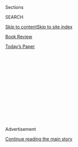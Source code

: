 <div id="app">

<div>

<div>

<div>

<div class="NYTAppHideMasthead css-1q2w90k e1suatyy0">

<div class="section css-ui9rw0 e1suatyy2">

<div class="css-eph4ug er09x8g0">

<div class="css-6n7j50">

</div>

<span class="css-1dv1kvn">Sections</span>

<div class="css-10488qs">

<span class="css-1dv1kvn">SEARCH</span>

</div>

[Skip to content](#site-content)[Skip to site index](#site-index)

</div>

<div id="masthead-section-label" class="css-1wr3we4 eaxe0e00">

[Book
Review](https://www.nytimes3xbfgragh.onion/section/books/review)

</div>

<div class="css-10698na e1huz5gh0">

</div>

</div>

<div id="masthead-bar-one" class="section hasLinks css-15hmgas e1csuq9d3">

<div class="css-uqyvli e1csuq9d0">

</div>

<div class="css-1uqjmks e1csuq9d1">

</div>

<div class="css-9e9ivx">

[](https://myaccount.nytimes3xbfgragh.onion/auth/login?response_type=cookie&client_id=vi)

</div>

<div class="css-1bvtpon e1csuq9d2">

[Today’s
Paper](https://www.nytimes3xbfgragh.onion/section/todayspaper)

</div>

</div>

</div>

</div>

<div data-aria-hidden="false">

<div id="site-content" data-role="main">

<div>

<div class="css-1aor85t" style="opacity:0.000000001;z-index:-1;visibility:hidden">

<div class="css-1hqnpie">

<div class="css-epjblv">

<span class="css-17xtcya">[Book
Review](/section/books/review)</span><span class="css-x15j1o">|</span><span class="css-fwqvlz">‘Life
of a Klansman,’ by Edward Ball: An
Excerpt</span>

</div>

<div class="css-k008qs">

<div class="css-1iwv8en">

<span class="css-18z7m18"></span>

<div>

</div>

</div>

<span class="css-1n6z4y">https://nyti.ms/3k3kZ38</span>

<div class="css-1705lsu">

<div class="css-4xjgmj">

<div class="css-4skfbu" data-role="toolbar" data-aria-label="Social Media Share buttons, Save button, and Comments Panel with current comment count" data-testid="share-tools">

  - 
  - 
  - 
  - 
    
    <div class="css-6n7j50">
    
    </div>

  - 

</div>

</div>

</div>

</div>

</div>

</div>

<div id="NYT_TOP_BANNER_REGION" class="css-13pd83m">

</div>

<div id="top-wrapper" class="css-1sy8kpn">

<div id="top-slug" class="css-l9onyx">

Advertisement

</div>

[Continue reading the main
story](#after-top)

<div class="ad top-wrapper" style="text-align:center;height:100%;display:block;min-height:250px">

<div id="top" class="place-ad" data-position="top" data-size-key="top">

</div>

</div>

<div id="after-top">

</div>

</div>

<div id="sponsor-wrapper" class="css-1hyfx7x">

<div id="sponsor-slug" class="css-19vbshk">

Supported by

</div>

[Continue reading the main
story](#after-sponsor)

<div id="sponsor" class="ad sponsor-wrapper" style="text-align:center;height:100%;display:block">

</div>

<div id="after-sponsor">

</div>

</div>

<div class="css-9u9xp4 ehdk2mb0">

# ‘Life of a Klansman,’ by Edward Ball: An Excerpt

</div>

<div class="css-170u9t6">

<div class="css-u7fh8e">

<div class="css-79elbk">

Buy Book<span data-aria-hidden="true">
    ▾</span>

  - [Amazon](https://www.amazon.com/gp/search?index=books&tag=NYTBSREV-20&field-keywords=Life+of+a+Klansman%3A+A+Family+History+in+White+Supremacy+Edward+Ball)
  - [Apple
    Books](https://du-gae-books-dot-nyt-du-prd.appspot.com/buy?title=Life+of+a+Klansman%3A+A+Family+History+in+White+Supremacy&author=Edward+Ball)
  - [Barnes and
    Noble](https://www.anrdoezrs.net/click-7990613-11819508?url=https%3A%2F%2Fwww.barnesandnoble.com%2Fw%2F%3Fean%3D9780374186326)
  - [Books-A-Million](https://www.anrdoezrs.net/click-7990613-35140?url=https%3A%2F%2Fwww.booksamillion.com%2Fp%2FLife%2Bof%2Ba%2BKlansman%253A%2BA%2BFamily%2BHistory%2Bin%2BWhite%2BSupremacy%2FEdward%2BBall%2F9780374186326)
  - [Bookshop](https://bookshop.org/a/3546/9780374186326)
  - [Indiebound](https://www.indiebound.org/book/9780374186326?aff=NYT)

</div>

When you purchase an independently reviewed book through our site, we
earn an affiliate commission.

</div>

</div>

<div class="css-xt80pu e12qa4dv0">

<div class="css-1w184yk e1m0lo4l0">

Aug. 4,
2020

<div class="css-4xjgmj">

<div class="css-d8bdto" data-role="toolbar" data-aria-label="Social Media Share buttons, Save button, and Comments Panel with current comment count" data-testid="share-tools">

  - 
  - 
  - 
  - 
    
    <div class="css-6n7j50">
    
    </div>

  - 

</div>

</div>

</div>

</div>

<div class="section meteredContent css-1r7ky0e" name="articleBody" itemprop="articleBody">

<div class="css-1fanzo5 StoryBodyCompanionColumn">

<div class="css-53u6y8">

The middle of the week is good for an attack, for the surprise. It is
March 4, 1873, in the city of New Orleans, a Tuesday night. About 9:00
p.m., a man called Polycarp Constant Lecorgne emerges from his house by
the levee of the Mississippi River. He is a forty-one-year-old
carpenter. Constant Lecorgne and his wife, Gabrielle Duchemin, live in a
neighborhood called Bouligny. They have six children, and Gabrielle is
pregnant with another. Gabrielle and the children remain in the house
when Constant leaves for the night. He carries a gun, probably a
revolver. The U.S. Army confiscated most of the long guns years ago.

The newspapers tell much of the story. The Catholic Messenger. The New
Orleans Republican. The Times, the Picayune. Newspapers tell a crisp
story, and court records say more.

At home, the family of Constant Lecorgne speaks French, their first
language. French is a tongue of preference, as it is for about
one-quarter of the city, black as well as white. French is the language
of Creoles, English the language of most business and politics. The
family’s house by the levee of the river is a rental. Constant and
Gabrielle once lived in a house they owned, but ten years ago they lost
it, along with all their money. They can no longer afford to buy.
Constant is a ship carpenter who works on the barges and steamers, the
passenger boats and freighters that ply the Mississippi. The house is
close to his work, a stone’s throw from the water.

*\[ Return to the review of* [*“Life of a
Klansman.”*](https://www.nytimes3xbfgragh.onion/2020/08/04/books/review/life-of-a-klansman-edward-ball.html)
*\]*

Constant has brothers and sisters, five of them. All have families, all
live nearby. People named Lecorgne are scattered through Bouligny. The
neighborhood of Bouligny lies three miles upstream on the Mississippi
from the old center of New Orleans. It is a square mile of clapboard
houses and workshops on the shoulder of the river, a place the Lecorgnes
regard as theirs. Before they start to move away from Bouligny, which
eventually occurs during the 1940s, the family lives in this part of New
Orleans for one hundred years.

</div>

</div>

<div class="css-1fanzo5 StoryBodyCompanionColumn">

<div class="css-53u6y8">

The Lecorgne who carries a gun leaves the rented house on Valmont Street
and makes his way east some blocks through Bouligny. Constant meets
others. A cousin by marriage named Ernest Livaudais, who is a musician,
good on trumpet. He was the bugler in his company during the Civil War,
which ended some years ago. Tonight, Livaudais does not carry a horn,
but a gun. Constant and Ernest Livaudais continue downriver and join
another man, Joseph Guillotte. The carpenter and the bugler defer to
Guillotte. He is the leader of tonight’s action, a raid on Precinct 7,
stationhouse of the Metropolitan Police.

Guillotte, Livaudais, and Lecorgne: these three are the French fingers
of the gang. They speak French to one another, and to other Creoles.
They speak English to the people they call les Américains, “the
Americans.” Creoles are French-speaking natives of Louisiana, white or
black. The English-speaking are les Américains, people who came to the
city after the United States bought Louisiana, in the early 1800s. The
Americans have grown to three-quarters of the population since then, and
they dominate the Creoles. Constant and the others dislike being
dominated, but it is their portion.

They rendezvous with more men, about thirty. Half of them Americans,
half of them Creoles, all of them white.

The gang moves in the direction of Lawrence Square, an acre of green at
the middle of Bouligny. At its edge is police precinct 7, a two-story
garrison. Court papers say the men have “guns, muskets, pistols, swords,
bayonets, and other warlike instruments.” Their muskets are single-load
rifles they managed to hide when the U.S. Army, the goddamn Yankees,
ordered every house in New Orleans to surrender its weapons, after the
war. Lawrence Square looks handsome. A big church called St. Stephen
overlooks the square, as do a town hall and food markets. The main
street, Napoleon Avenue, runs past St. Stephen, and streetcars on
railroad tracks rumble past every half hour.

Constant Lecorgne and his comrades come to Berlin Street, on the
southeast corner of the square, and there they find their target.

</div>

</div>

<div class="css-1fanzo5 StoryBodyCompanionColumn">

<div class="css-53u6y8">

Tonight, probably, the gang does not wear hoods. Chances are that no one
wears a Ku-klux robe. Costumes like hoods and robes are good for the
parishes, the rural parts outside New Orleans. The parishes are what
people in Louisiana call their counties. It is there, in the black
villages, that a man must take steps to disguise himself. To bring rough
justice to the doors of les nègres, “the blacks,” a man needs
camouflage. But tonight is not a night ride with clubs and ropes and
whips. Tonight, a hood would get in the way. This is the first strike of
an insurrection, and the costume of the Ku-klux, and the usual tools, do
not fit the job.

Almost everybody in the gang is a soldier. A few years back, everyone
fought in the other insurrection, the one to make up the Confederate
States of America. The Confederate States was the slave nation that died
on the birthing table during the Civil War. The white South calls the
fight the “war between the states,” or the “lost cause.” It ended in
1865, eight years ago. The black South and the Northern states call it
“the rebellion.” Eventually everyone will agree to call it the Civil
War.

The men are veterans, they know tactics. Constant Lecorgne was a second
lieutenant in the Eighteenth Louisiana Infantry during the war. Joseph
Guillotte, leader of tonight’s assault, went with the Twenty-Second
Infantry. Ernest Livaudais fought with the Thirtieth Louisiana Regiment,
along with another man in the raid, Kendrick Chandler.

The newspapers call them “Ku-kluxers.” The men think of themselves as
guerrillas or vigilantes—they are vigilant in bringing order to a
disrupted world. Last year the same men went with the so-called
Louisiana Legion. And before that, the gang belonged to a group called
the Knights of the White Camellia. The guerrillas put on and take off
names like their costumes.

In this raid, the gang calls itself the “McEnery Militia.” They are in
the fight for a man named John McEnery, a politician. John McEnery ran
for governor last fall, and whites say he should have won, had the other
side not stolen the election. The McEnery Militia says it is taking back
power from the coloreds and the carpetbaggers. They are taking it back
from the U.S. Army. The army is the occupier, the carpetbaggers are the
thieves, and les nègres are the lackeys of both. The McEnery Militia
wants change. They want to return things to the way they were. If they
take the target, the garrison, the rest will come.

*\[ Return to the review of* [*“Life of a
Klansman.”*](https://www.nytimes3xbfgragh.onion/2020/08/04/books/review/life-of-a-klansman-edward-ball.html)
*\]*

</div>

</div>

</div>

<div>

</div>

<div>

</div>

<div>

</div>

<div>

<div id="bottom-wrapper" class="css-1ede5it">

<div id="bottom-slug" class="css-l9onyx">

Advertisement

</div>

[Continue reading the main
story](#after-bottom)

<div id="bottom" class="ad bottom-wrapper" style="text-align:center;height:100%;display:block;min-height:90px">

</div>

<div id="after-bottom">

</div>

</div>

</div>

</div>

</div>

## Site Index

<div>

</div>

## Site Information Navigation

  - [© <span>2020</span> <span>The New York Times
    Company</span>](https://help.nytimes3xbfgragh.onion/hc/en-us/articles/115014792127-Copyright-notice)

<!-- end list -->

  - [NYTCo](https://www.nytco.com/)
  - [Contact
    Us](https://help.nytimes3xbfgragh.onion/hc/en-us/articles/115015385887-Contact-Us)
  - [Work with us](https://www.nytco.com/careers/)
  - [Advertise](https://nytmediakit.com/)
  - [T Brand Studio](http://www.tbrandstudio.com/)
  - [Your Ad
    Choices](https://www.nytimes3xbfgragh.onion/privacy/cookie-policy#how-do-i-manage-trackers)
  - [Privacy](https://www.nytimes3xbfgragh.onion/privacy)
  - [Terms of
    Service](https://help.nytimes3xbfgragh.onion/hc/en-us/articles/115014893428-Terms-of-service)
  - [Terms of
    Sale](https://help.nytimes3xbfgragh.onion/hc/en-us/articles/115014893968-Terms-of-sale)
  - [Site
    Map](https://spiderbites.nytimes3xbfgragh.onion)
  - [Help](https://help.nytimes3xbfgragh.onion/hc/en-us)
  - [Subscriptions](https://www.nytimes3xbfgragh.onion/subscription?campaignId=37WXW)

</div>

</div>

</div>

</div>
